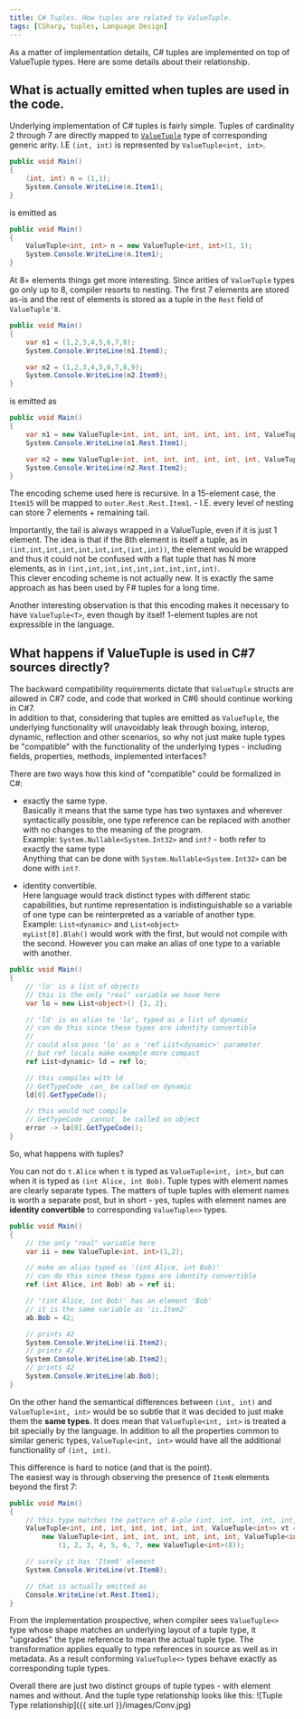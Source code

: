 ```yaml
---
title: C# Tuples. How tuples are related to ValueTuple.
tags: [CSharp, tuples, Language Design]
---
```

As a matter of implementation details, C# tuples are implemented on top of ValueTuple types. Here are some details about their relationship.

## What is actually emitted when tuples are used in the code.

Underlying implementation of C# tuples is fairly simple. Tuples of cardinality 2 through 7 are directly mapped to [`ValueTuple`](  https://github.com/dotnet/corefx/blob/15d00331e54e6a2d051c9a939fe1deb72b200e26/src/System.ValueTuple/src/System/ValueTuple/ValueTuple.cs) type of corresponding generic arity. I.E `(int, int)` is represented by `ValueTuple<int, int>`.

```cs  
public void Main()
{
    (int, int) n = (1,1);
    System.Console.WriteLine(n.Item1);
}
```

is emitted as

```cs  
public void Main()
{
    ValueTuple<int, int> n = new ValueTuple<int, int>(1, 1);
    System.Console.WriteLine(n.Item1);
}
```

At 8+ elements things get more interesting. Since arities of `ValueTuple` types go only up to 8, compiler resorts to nesting. The first 7 elements are stored as-is and the rest of elements is stored as a tuple in the `Rest` field of `ValueTuple'8`.

```cs  
public void Main()
{
    var n1 = (1,2,3,4,5,6,7,8);
    System.Console.WriteLine(n1.Item8);

    var n2 = (1,2,3,4,5,6,7,8,9);
    System.Console.WriteLine(n2.Item9);
}
```

is emitted as

```cs  
public void Main()
{
    var n1 = new ValueTuple<int, int, int, int, int, int, int, ValueTuple<int>>(1, 2, 3, 4, 5, 6, 7, new ValueTuple<int>(8));
    System.Console.WriteLine(n1.Rest.Item1);

    var n2 = new ValueTuple<int, int, int, int, int, int, int, ValueTuple<int, int>>(1, 2, 3, 4, 5, 6, 7, new ValueTuple<int, int>(8, 9));
    System.Console.WriteLine(n2.Rest.Item2);
}
```
The encoding scheme used here is recursive. In a 15-element case, the `Item15` will be mapped to `outer.Rest.Rest.Item1`. - I.E. every level of nesting can store 7 elements + remaining tail.

Importantly, the tail is always wrapped in a ValueTuple, even if it is just 1 element. The idea is that if the 8th element is itself a tuple, as in `(int,int,int,int,int,int,int,(int,int))`, the element would be wrapped and thus it could not be confused with a flat tuple that has N more elements, as in `(int,int,int,int,int,int,int,int,int)`.  
This clever encoding scheme is not actually new. It is exactly the same approach as has been used by F# tuples for a long time.

Another interesting observation is that this encoding makes it necessary to have `ValueTuple<T>`, even though by itself 1-element tuples are not expressible in the language.

## What happens if ValueTuple is used in C#7 sources directly?

The backward compatibility requirements dictate that `ValueTuple` structs are allowed in C#7 code, and code that worked in C#6 should continue working in C#7.  
In addition to that, considering that tuples are emitted as `ValueTuple`, the underlying functionality will unavoidably leak through boxing, interop, dynamic, reflection and other scenarios, so why not just make tuple types be "compatible" with the functionality of the underlying types - including fields, properties, methods, implemented interfaces?

There are two ways how this kind of "compatible" could be formalized in C#:  

- exactly the same type.  
Basically it means that the same type has two syntaxes and wherever syntactically possible, one type reference can be replaced with another with no changes to the meaning of the program.    
Example: `System.Nullable<System.Int32>` and `int?` - both refer to exactly the same type  
Anything that can be done with `System.Nullable<System.Int32>` can be done with `int?`.

- identity convertible.  
Here language would track distinct types with different static capabilities, but runtime representation is indistinguishable so a variable of one type can be reinterpreted as a variable of another type.  
Example: `List<dynamic>` and `List<object>`  
`myList[0].Blah()` would work with the first, but would not compile with the second. However you can make an alias of one type to a variable with another.

```cs
public void Main()
{
    // 'lo' is a list of objects
    // this is the only "real" variable we have here
    var lo = new List<object>() {1, 2};

    // 'ld' is an alias to 'lo', typed as a list of dynamic
    // can do this since these types are identity convertible
    //
    // could also pass 'lo' as a 'ref List<dynamic>' parameter
    // but ref locals make example more compact
    ref List<dynamic> ld = ref lo;

    // this compiles with ld
    // GetTypeCode _can_ be called on dynamic
    ld[0].GetTypeCode();

    // this would not compile
    // GetTypeCode _cannot_ be called on object
    error -> lo[0].GetTypeCode();
}
```


So, what happens with tuples?

You can not do `t.Alice` when `t` is typed as `ValueTuple<int, int>`, but can when it is typed as `(int Alice, int Bob)`. Tuple types with element names are clearly separate types. The matters of tuple tuples with element names is worth a separate post, but in short - yes, tuples with element names are **identity convertible** to corresponding `ValueTuple<>` types.

```cs
public void Main()
{
    // the only "real" variable here
    var ii = new ValueTuple<int, int>(1,2);

    // make an alias typed as '(int Alice, int Bob)'
    // can do this since these types are identity convertible
    ref (int Alice, int Bob) ab = ref ii;

    // '(int Alice, int Bob)' has an element 'Bob'
    // it is the same variable as 'ii.Item2'
    ab.Bob = 42;

    // prints 42
    System.Console.WriteLine(ii.Item2);
    // prints 42
    System.Console.WriteLine(ab.Item2);
    // prints 42
    System.Console.WriteLine(ab.Bob);
}  
```

On the other hand the semantical differences between `(int, int)` and `ValueTuple<int, int>` would be so subtle that it was decided to just make them the **same types**. It does mean that `ValueTuple<int, int>` is treated a bit specially by the language. In addition to all the properties common to similar generic types, `ValueTuple<int, int>` would have all the additional functionality of `(int, int)`.

This difference is hard to notice (and that is the point).  
The easiest way is through observing the presence of `ItemN` elements beyond the first 7:  

```cs
public void Main()
{
    // this type matches the pattern of 8-ple (int, int, int, int, int, int, int, int)
    ValueTuple<int, int, int, int, int, int, int, ValueTuple<int>> vt =
        new ValueTuple<int, int, int, int, int, int, int, ValueTuple<int>>
            (1, 2, 3, 4, 5, 6, 7, new ValueTuple<int>(8));

    // surely it has 'Item8' element
    System.Console.WriteLine(vt.Item8);

    // that is actually emitted as
    Console.WriteLine(vt.Rest.Item1);
}
```  

From the implementation prospective, when compiler sees `ValueTuple<>` type whose shape matches an underlying layout of a tuple type, it "upgrades" the type reference to mean the actual tuple type. The transformation applies equally to type references in source as well as in metadata. As a result conforming `ValueTuple<>` types behave exactly as corresponding tuple types.

Overall there are just two distinct groups of tuple types - with element names and without. And the tuple type relationship looks like this:
![Tuple Type relationship]({{ site.url }}/images/Conv.jpg)
